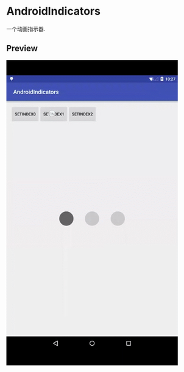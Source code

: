 # AndroidIndicators
一个动画指示器.
## Preview
![preview](https://github.com/HeZaiJin/AndroidIndicators/blob/master/screen_shot/indicators.gif)
